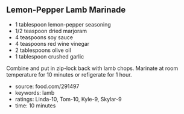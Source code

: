 Lemon-Pepper Lamb Marinade
--------------------------

- 1 tablespoon lemon-pepper seasoning
- 1/2 teaspoon dried marjoram
- 4 teaspoons soy sauce
- 4 teaspoons red wine vinegar
- 2 tablespoons olive oil
- 1 tablespoon crushed garlic

Combine and put in zip-lock back with lamb chops.  Marinate at room
temperature for 10 minutes or refigerate for 1 hour.

- source: food.com/291497
- keywords: lamb
- ratings: Linda-10, Tom-10, Kyle-9, Skylar-9
- time: 10 minutes
